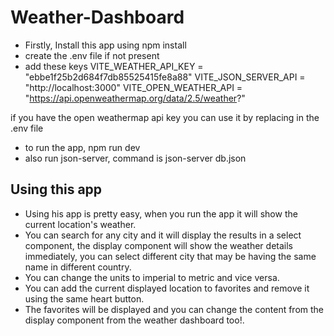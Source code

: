 # Weather-Dashboard

- Firstly, Install this app using npm install
- create the .env file if not present 
- add these keys 
VITE_WEATHER_API_KEY = "ebbe1f25b2d684f7db85525415fe8a88"
VITE_JSON_SERVER_API = "http://localhost:3000"
VITE_OPEN_WEATHER_API = "https://api.openweathermap.org/data/2.5/weather?"

if you have the open weathermap api key you can use it by replacing in the .env file

- to run the app, npm run dev
- also run json-server, command is json-server db.json
## Using this app

- Using his app is pretty easy, when you run the app it will show the current location's weather.
- You can search for any city and it will display the results in a select component, the display component will show the weather details immediately, you can select different city that may be having the same name in different country.
- You can change the units to imperial to metric and vice versa.
- You can add the current displayed location to favorites and remove it using the same heart button.
- The favorites will be displayed and you can change the content from the display component from the weather dashboard too!.

